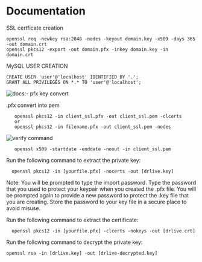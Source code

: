 # Documentation


  SSL certficate creation 

    openssl req -newkey rsa:2048 -nodes -keyout domain.key -x509 -days 365 -out domain.crt
    openssl pkcs12 -export -out domain.pfx -inkey domain.key -in domain.crt 
    
  MySQL USER CREATION
  
    CREATE USER 'user'@'localhost' IDENTIFIED BY '.';
    GRANT ALL PRIVILEGES ON *.* TO 'user'@'localhost';

![docs:- pfx key convert](https://www.ibm.com/docs/en/arl/9.7?topic=certification-extracting-certificate-keys-from-pfx-file)

   .pfx convert into pem
   
       openssl pkcs12 -in client_ssl.pfx -out client_ssl.pem -clcerts
       or
       openssl pkcs12 -in filename.pfx -out client_ssl.pem -nodes
       
   ![verify command](https://docs.apigee.com/how-to-guides/validating-certificate-chain)
       
       openssl x509 -startdate -enddate -noout -in client_ssl.pem
       

   Run the following command to extract the private key:

      openssl pkcs12 -in [yourfile.pfx] -nocerts -out [drlive.key]

   Note: You will be prompted to type the import password. Type the password that you used to protect your keypair when you created the .pfx file. You will be prompted again to provide a new password to protect the .key file that you are creating. Store the password to your key file in a secure place to avoid misuse.

    
   Run the following command to extract the certificate:

      openssl pkcs12 -in [yourfile.pfx] -clcerts -nokeys -out [drlive.crt]

   Run the following command to decrypt the private key:

    openssl rsa -in [drlive.key] -out [drlive-decrypted.key]

